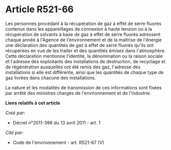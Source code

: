 # Article R521-66

Les personnes procédant à la récupération de gaz à effet de serre fluorés contenus dans les appareillages de connexion à
haute tension ou à la récupération de solvants à base de gaz à effet de serre fluorés adressent chaque année à l'Agence de
l'environnement et de la maîtrise de l'énergie une déclaration des quantités de gaz à effet de serre fluorés qu'ils ont
récupérées en vue de les traiter et des quantités émises dans l'atmosphère. Cette déclaration mentionne l'identité, la
dénomination ou la raison sociale et l'adresse des exploitants des installations de destruction, de recyclage et de
régénération auxquelles ont été remis des gaz, l'adresse des installations si elle est différente, ainsi que les quantités de
chaque type de gaz livrées dans chacune des installations.

La nature et les modalités de transmission de ces informations sont fixées par arrêté des ministres chargés de
l'environnement et de l'industrie.

**Liens relatifs à cet article**

_Créé par_:

  - Décret n°2011-396 du 13 avril 2011 - art. 1

_Cité par_:

  - Code de l'environnement - art. R521-67 (V)
